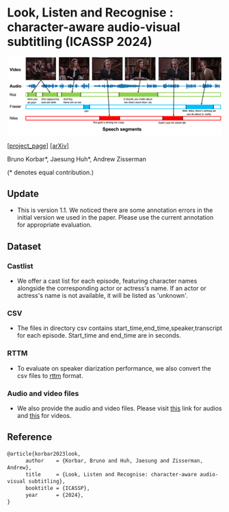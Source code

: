 # Look, Listen and Recognise : character-aware audio-visual subtitling (ICASSP 2024)

![teaser](images/teaser.png)

[[project_page]](https://www.robots.ox.ac.uk/~vgg/research/look-listen-recognise/) [[arXiv]](https://arxiv.org/abs/2401.12039)

Bruno Korbar*, Jaesung Huh*, Andrew Zisserman

(* denotes equal contribution.)

## Update
- This is version 1.1. We noticed there are some annotation errors in the initial version we used in the paper. Please use the current annotation for appropriate evaluation.

## Dataset
### Castlist
- We offer a cast list for each episode, featuring character names alongside the corresponding actor or actress's name. If an actor or actress's name is not available, it will be listed as 'unknown'.

### CSV
- The files in directory csv contains start_time,end_time,speaker,transcript for each episode. Start_time and end_time are in seconds.

### RTTM
- To evaluate on speaker diarization performance, we also convert the csv files to [rttm](https://github.com/nryant/dscore?tab=readme-ov-file#rttm) format.

### Audio and video files
- We also provide the audio and video files. Please visit [this](https://www.robots.ox.ac.uk/~vgg/research/look-listen-recognise/data/audio.zip) link for audios and [this](https://www.robots.ox.ac.uk/~vgg/research/look-listen-recognise/data/video.zip) for videos.


## Reference
```
@article{korbar2023look,
      author    = {Korbar, Bruno and Huh, Jaesung and Zisserman, Andrew},
      title     = {Look, Listen and Recognise: character-aware audio-visual subtitling},
      booktitle = {ICASSP},
      year      = {2024},
}
```